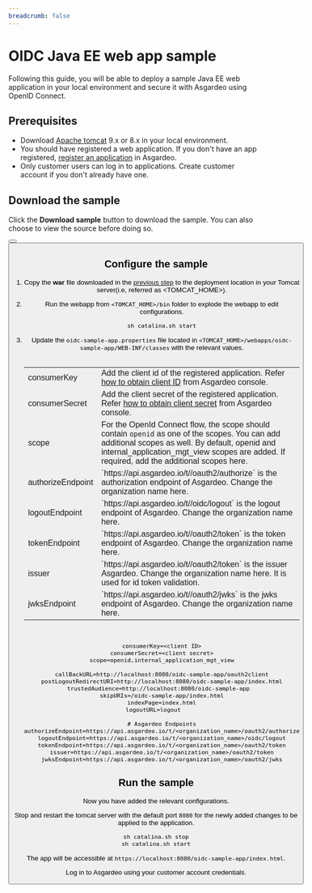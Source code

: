 ```yaml
---
breadcrumb: false
---
```


# OIDC Java EE web app sample

Following this guide, you will be able to deploy a sample Java EE web application in your local environment and secure it with Asgardeo using OpenID Connect.

## Prerequisites
- Download [Apache tomcat](https://tomcat.apache.org/tomcat-9.0-doc/) 9.x or 8.x in your local environment.
- You should have registered a web application. If you don't have an app registered, <a href ="/guides/applications/web-app/oidc/register-app">register an application</a> in Asgardeo.
- Only <a :href="$withBase('/guides/users/manage-customers/')">customer</a> users can log in to applications. <a :href="('/guides/users/manage-customers/#onboard-a-customer')">Create customer account</a> if you don't already have one.

## Download the sample

Click the **Download sample** button to download the sample. You can also choose to view the source before doing so.

<Button 
    buttonType='grey-outlined-icon'
    displayType='inline-button'
    buttonText='Download sample'
    startIconPath='images/technologies/java-logo.svg'
    endIconPath='icons/downloadIcon.svg'
    externalLink='https://github.com/asgardeo/asgardeo-tomcat-oidc-agent/releases/latest/download/oidc-sample-app.war'
    v-bind:openInNewTab='true'
/>
<Button 
    buttonType='grey-outlined-icon'
    displayType='inline-button'
    buttonText='View source'
    endIconPath='images/technologies/github-logo.svg'
    externalLink='https://github.com/asgardeo/asgardeo-tomcat-oidc-agent/tree/master/io.asgardeo.tomcat.oidc.sample'
    v-bind:openInNewTab='true'
/>

## Configure the sample

1. Copy the **war** file downloaded in the [previous step](#download-the-sample) to the deployment location in your Tomcat server(i.e, referred as <TOMCAT_HOME>).
2. Run the webapp from `<TOMCAT_HOME>/bin` folder to explode the webapp to edit configurations. 
    ```shell script
   sh catalina.sh start
   ```
3. Update the `oidc-sample-app.properties` file located in `<TOMCAT_HOME>/webapps/oidc-sample-app/WEB-INF/classes` with the relevant values.    
     <br>
     <table>
      <tr>
          <td>consumerKey</td>
          <td>Add the client id of the registered application. Refer <a href = "/guides/applications/web-app/oidc/configure-login/#obtain-client-id-and-client-secret">how to obtain client ID</a> from Asgardeo console.</td>
      </tr>
      <tr>
        <td>consumerSecret</td>
        <td>Add the client secret of the registered application. Refer <a href = "/guides/applications/web-app/oidc/configure-login/#obtain-client-id-and-client-secret">how to obtain client secret</a> from Asgardeo console.</td>
      </tr>
      <tr>
        <td>scope</td>
        <td>For the OpenId Connect flow, the scope should contain <code>openid</code> as one of the scopes. You can add additional scopes as well. By default,  openid and internal_application_mgt_view scopes are added. If required, add the additional scopes here.</td>
      </tr>
      <tr>
        <td>authorizeEndpoint</td>
        <td>`https://api.asgardeo.io/t/<organization_name>/oauth2/authorize` is the authorization endpoint of Asgardeo. Change the organization name here.</td>
      </tr>
      <tr>
          <td>logoutEndpoint</td>
          <td>`https://api.asgardeo.io/t/<organization_name>/oidc/logout` is the logout endpoint of Asgardeo. Change the organization name here.</td>
      </tr>
      <tr>
          <td>tokenEndpoint</td>
          <td>`https://api.asgardeo.io/t/<organization_name>/oauth2/token` is the token endpoint of Asgardeo. Change the organization name here.</td>
      </tr>
      <tr>
        <td>issuer</td>
        <td>`https://api.asgardeo.io/t/<organization_name>/oauth2/token` is the issuer Asgardeo. Change the organization name here. It is used for id token validation.</td>
      </tr>
      <tr>
        <td>jwksEndpoint</td>
        <td>`https://api.asgardeo.io/t/<organization_name>/oauth2/jwks` is the jwks endpoint of Asgardeo. Change the organization name here.</td>
    </tr>
    </table>
     
     <br>
     
      ``` 
      consumerKey=<client ID>
      consumerSecret=<client secret>
      scope=openid,internal_application_mgt_view
   
      callBackURL=http://localhost:8080/oidc-sample-app/oauth2client
      postLogoutRedirectURI=http://localhost:8080/oidc-sample-app/index.html
      trustedAudience=http://localhost:8080/oidc-sample-app  
      skipURIs=/oidc-sample-app/index.html
      indexPage=index.html
      logoutURL=logout     
   
      # Asgardeo Endpoints
      authorizeEndpoint=https://api.asgardeo.io/t/<organization_name>/oauth2/authorize
      logoutEndpoint=https://api.asgardeo.io/t/<organization_name>/oidc/logout
      tokenEndpoint=https://api.asgardeo.io/t/<organization_name>/oauth2/token
      issuer=https://api.asgardeo.io/t/<organization_name>/oauth2/token
      jwksEndpoint=https://api.asgardeo.io/t/<organization_name>/oauth2/jwks
      ```

## Run the sample

Now you have added the relevant configurations.

Stop and restart the tomcat server with the default port `8080` for the newly added changes to be applied to the application.

```shell script
sh catalina.sh stop
sh catalina.sh start
```

The app will be accessible at `https://localhost:8080/oidc-sample-app/index.html`.

Log in to Asgardeo using your customer account credentials.
